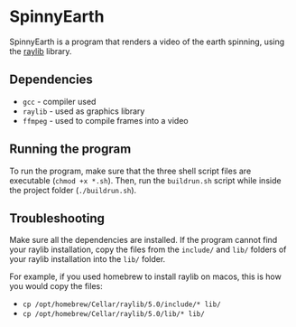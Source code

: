# SpinnyEarth

SpinnyEarth is a program that renders a video of the earth spinning, using the [raylib](https://www.raylib.com/index.html) library.

## Dependencies
* `gcc` - compiler used
* `raylib` - used as graphics library
* `ffmpeg` - used to compile frames into a video

## Running the program
To run the program, make sure that the three shell script files are executable (`chmod +x *.sh`). Then, run the `buildrun.sh` script while inside the project folder (`./buildrun.sh`).

## Troubleshooting
Make sure all the dependencies are installed. If the program cannot find your raylib installation, copy the files from the `include/` and `lib/` folders of your raylib installation into the `lib/` folder.

For example, if you used homebrew to install raylib on macos, this is how you would copy the files:
* `cp /opt/homebrew/Cellar/raylib/5.0/include/* lib/`
* `cp /opt/homebrew/Cellar/raylib/5.0/lib/* lib/`
